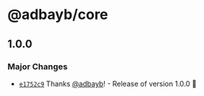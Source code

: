 # @adbayb/core

## 1.0.0

### Major Changes

-   [`e1752c9`](https://github.com/adbayb/poc-monorepo/commit/e1752c9b7f29f54061d8b23634ff9f22317cbc59) Thanks [@adbayb](https://github.com/adbayb)! - Release of version 1.0.0 🚀
